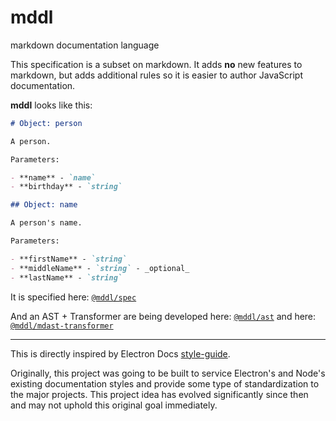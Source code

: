 # mddl

markdown documentation language

This specification is a subset on markdown. It adds **no** new features to markdown, but adds additional rules so it is easier to author JavaScript documentation.

**mddl** looks like this:

```md
# Object: person

A person.

Parameters:

- **name** - `name`
- **birthday** - `string`

## Object: name

A person's name.

Parameters:

- **firstName** - `string`
- **middleName** - `string` - _optional_
- **lastName** - `string`
```

It is specified here: [`@mddl/spec`](./packages/spec/)

And an AST + Transformer are being developed here: [`@mddl/ast`](./packages/ast/) and here: [`@mddl/mdast-transformer`](./packages/mdast-transformer/)

---

This is directly inspired by Electron Docs [style-guide](https://github.com/electron/electron/blob/master/docs/styleguide.md). 

Originally, this project was going to be built to service Electron's and Node's existing documentation styles and provide some type of standardization to the major projects. This project idea has evolved significantly since then and may not uphold this original goal immediately.
